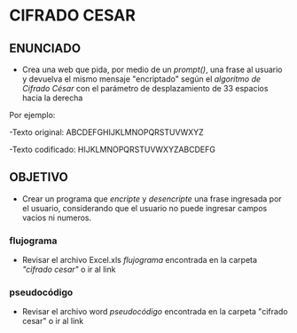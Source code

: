 # CIFRADO CESAR
## ENUNCIADO
- Crea una web que pida, por medio de un _prompt()_, una frase al usuario y devuelva el mismo mensaje "encriptado" según el _algoritmo de Cifrado César_ con el parámetro de desplazamiento de 33 espacios hacia la derecha

 Por ejemplo:

  -Texto original: ABCDEFGHIJKLMNOPQRSTUVWXYZ

  -Texto codificado: HIJKLMNOPQRSTUVWXYZABCDEFG

## OBJETIVO
- Crear un programa que _encripte_ y _desencripte_ una frase ingresada por el usuario, considerando que el usuario no puede ingresar campos vacios ni numeros.

### flujograma
 - Revisar el archivo Excel.xls _flujograma_ encontrada en la carpeta _"cifrado cesar"_ o ir al link

### pseudocódigo
 - Revisar el archivo word _pseudocódigo_ encontrada en la carpeta "cifrado cesar" o ir al link
